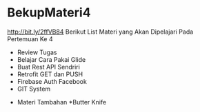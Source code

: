 # BekupMateri4
http://bit.ly/2ffVB84
Berikut List Materi yang Akan Dipelajari Pada Pertemuan Ke 4
- Review Tugas
- Belajar Cara Pakai Glide 
- Buat Rest API Sendriri
- Retrofit GET dan PUSH 
- Firebase Auth Facebook 
- GIT System
* Materi Tambahan *Butter Knife 
